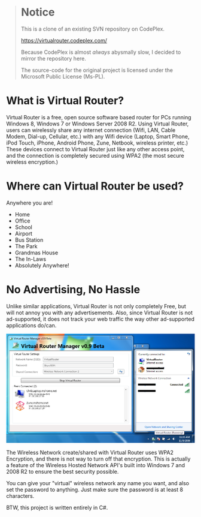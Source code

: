 > # Notice
> This is a clone of an existing SVN repository on CodePlex.
> 
> https://virtualrouter.codeplex.com/
> 
> Because CodePlex is almost *always* abysmally slow, I decided to mirror the repository here.
> 
> The source-code for the original project is licensed under the Microsoft Public License (Ms-PL).

# What is Virtual Router?

Virtual Router is a free, open source software based router for PCs running Windows 8, Windows 7 or Windows Server 2008 R2. Using Virtual Router, users can wirelessly share any internet connection (Wifi, LAN, Cable Modem, Dial-up, Cellular, etc.) with any Wifi device (Laptop, Smart Phone, iPod Touch, iPhone, Android Phone, Zune, Netbook, wireless printer, etc.) These devices connect to Virtual Router just like any other access point, and the connection is completely secured using WPA2 (the most secure wireless encryption.)

# Where can Virtual Router be used?

Anywhere you are!
- Home
- Office
- School
- Airport
- Bus Station
- The Park
- Grandmas House
- The In-Laws
- Absolutely Anywhere!

# No Advertising, No Hassle

Unlike similar applications, Virtual Router is not only completely Free, but will not annoy you with any advertisements. Also, since Virtual Router is not ad-supported, it does not track your web traffic the way other ad-supported applications do/can.

![Screenshot](/Screenshot/Screenshot001.png?raw=true "Screenshot")

The Wireless Network create/shared with Virtual Router uses WPA2 Encryption, and there is not way to turn off that encryption. This is actually a feature of the Wireless Hosted Network API's built into Windows 7 and 2008 R2 to ensure the best security possible.

You can give your "virtual" wireless network any name you want, and also set the password to anything. Just make sure the password is at least 8 characters.

BTW, this project is written entirely in C#.

